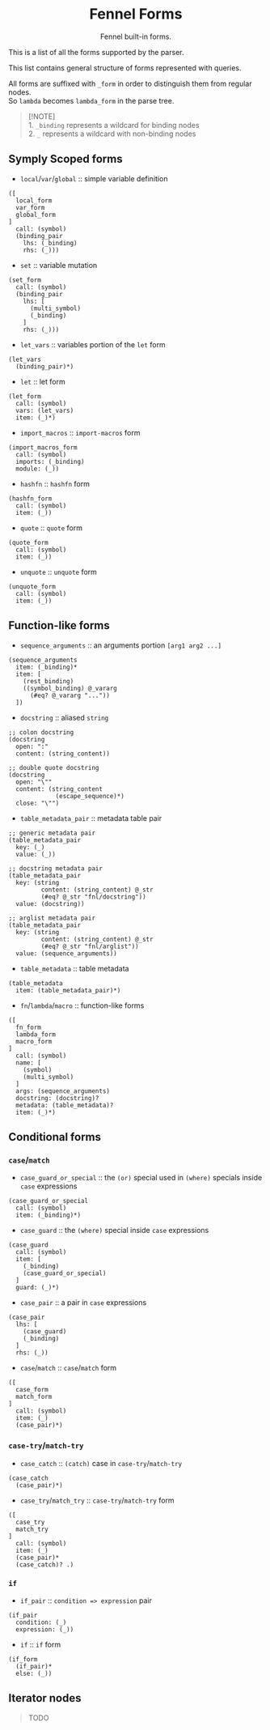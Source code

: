 <div align="center">

# Fennel Forms

Fennel built-in forms.

</div>

This is a list of all the forms supported by the parser.

This list contains general structure of forms represented with queries.

All forms are suffixed with `_form` in order to distinguish them from regular nodes.\
So `lambda` becomes `lambda_form` in the parse tree.

> [!NOTE]\
> <span>1.</span> `_binding` represents a wildcard for binding nodes\
> <span>2.</span> `_` represents a wildcard with non-binding nodes

## Symply Scoped forms

- `local`/`var`/`global` :: simple variable definition
```racket
([
  local_form
  var_form
  global_form
]
  call: (symbol)
  (binding_pair
    lhs: (_binding)
    rhs: (_)))
```
- `set` :: variable mutation
```racket
(set_form
  call: (symbol)
  (binding_pair
    lhs: [
      (multi_symbol)
      (_binding)
    ]
    rhs: (_)))
```
- `let_vars` :: variables portion of the `let` form
```racket
(let_vars
  (binding_pair)*)
```
- `let` :: let form
```racket
(let_form
  call: (symbol)
  vars: (let_vars)
  item: (_)*)
```
- `import_macros` :: `import-macros` form
```racket
(import_macros_form
  call: (symbol)
  imports: (_binding)
  module: (_))
```
- `hashfn` :: `hashfn` form
```racket
(hashfn_form
  call: (symbol)
  item: (_))
```
- `quote` :: `quote` form
```racket
(quote_form
  call: (symbol)
  item: (_))
```
- `unquote` :: `unquote` form
```racket
(unquote_form
  call: (symbol)
  item: (_))
```

## Function-like forms

- `sequence_arguments` :: an arguments portion `[arg1 arg2 ...]`
```racket
(sequence_arguments
  item: (_binding)*
  item: [
    (rest_binding)
    ((symbol_binding) @_vararg
      (#eq? @_vararg "..."))
  ])
```
- `docstring` :: aliased `string`
```racket
;; colon docstring
(docstring
  open: ":"
  content: (string_content))

;; double quote docstring
(docstring
  open: "\""
  content: (string_content
             (escape_sequence)*)
  close: "\"")
```
- `table_metadata_pair` :: metadata table pair
```racket
;; generic metadata pair
(table_metadata_pair
  key: (_)
  value: (_))

;; docstring metadata pair
(table_metadata_pair
  key: (string
         content: (string_content) @_str
         (#eq? @_str "fnl/docstring"))
  value: (docstring))

;; arglist metadata pair
(table_metadata_pair
  key: (string
         content: (string_content) @_str
         (#eq? @_str "fnl/arglist"))
  value: (sequence_arguments))
```
- `table_metadata` :: table metadata
```racket
(table_metadata
  item: (table_metadata_pair)*)
```
- `fn`/`lambda`/`macro` :: function-like forms
```racket
([
  fn_form
  lambda_form
  macro_form
]
  call: (symbol)
  name: [
    (symbol)
    (multi_symbol)
  ]
  args: (sequence_arguments)
  docstring: (docstring)?
  metadata: (table_metadata)?
  item: (_)*)
```

## Conditional forms

### `case`/`match`

- `case_guard_or_special` :: the `(or)` special used in `(where)` specials inside `case` expressions
```racket
(case_guard_or_special
  call: (symbol)
  item: (_binding)*)
```
- `case_guard` :: the `(where)` special inside `case` expressions
```racket
(case_guard
  call: (symbol)
  item: [
    (_binding)
    (case_guard_or_special)
  ]
  guard: (_)*)
```
- `case_pair` :: a pair in `case` expressions
```racket
(case_pair
  lhs: [
    (case_guard)
    (_binding)
  ]
  rhs: (_))
```
- `case`/`match` :: `case`/`match` form
```racket
([
  case_form
  match_form
]
  call: (symbol)
  item: (_)
  (case_pair)*)
```

### `case-try`/`match-try`

- `case_catch` :: `(catch)` case in `case-try`/`match-try`
```racket
(case_catch
  (case_pair)*)
```
- `case_try`/`match_try` :: `case-try`/`match-try` form
```racket
([
  case_try
  match_try
]
  call: (symbol)
  item: (_)
  (case_pair)*
  (case_catch)? .)
```

### `if`

- `if_pair` :: `condition => expression` pair
```racket
(if_pair
  condition: (_)
  expression: (_))
```
- `if` :: `if` form
```racket
(if_form
  (if_pair)*
  else: (_))
```

## Iterator nodes

> TODO
